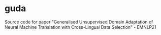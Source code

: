 # guda
Source code for paper "Generalised Unsupervised Domain Adaptation of Neural Machine Translation with Cross-Lingual Data Selection" - EMNLP21
